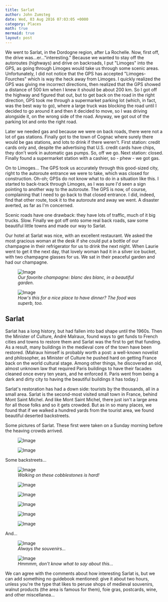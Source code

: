 ```yaml
---
title: Sarlat
author: John Zumsteg
date: Wed, 03 Aug 2016 07:03:05 +0000
category: Places
math: true
mermaid: true
layout: post
---
```

We went to Sarlat, in the Dordogne region, after La Rochelle. Now, first off, the drive was...er..."interesting." Because we wanted to stay off the autoroutes (highways) and drive on backroads, I put "Limoges" into the GPS, as going through Limoges would take us through some scenic areas. Unfortunately, I did not notice that the GPS has accepted "Limoges-Fourches" which is way the heck away from Limoges. I quickly realized the GPS was giving me incorrect directions, then realized that the GPS showed a distance of 500 km when I knew it should be about 200 km. So I got off the highway and figured that out, but to get back on the road in the right direction, GPS took me through a supermarket parking lot (which, in fact, was the best way to go), where a large truck was blocking the road until I decided to go around it and then it decided to move, so I was driving alongside it, on the wrong side of the road. Anyway, we got out of the parking lot and onto the right road.

Later we needed gas and because we were on back roads, there were not a lot of gas stations. Finally got to the town of Cognac where surely there would be gas stations, and lots to drink if there weren't. First station: credit cards only and, despite the advertising that U.S. credit cards have chips, they don't work in automatic gas pumps. So, off we go. Next station: closed. Finally found a supermarket station with a cashier, so - phew - we got gas.

On to Limoges... The GPS took us accurately through this good-sized city, right to the autoroute entrance we were to take, which was closed for construction. Oh-oh; GPSs do not know what to do in a situation like this. I started to back-track through Limoges, as I was sure I'd seen a sign pointing to another way to the autoroute. The GPS is now, of course, complaining that I need to go back to that closed entrance. I did, indeed, find that other route, took it to the autoroute and away we went. A disaster averted, as far as I'm concerned.

Scenic roads have one drawback: they have lots of traffic, much of it big trucks. Slow. Finally we got off onto some real back roads, saw some beautiful little towns and made our way to Sarlat.

Our hotel at Sarlat was nice, with an excellent restaurant. We asked the most gracious woman at the desk if she could put a bottle of our champagne in their refrigerator for us to drink the next night. When Laurie went to get it the next day, that lovely woman had it in a silver ice bucket, with two champagne glasses for us. We sat in their peaceful garden and had our champagne.

<figure class = "landscape">
	<img src="{{"/assets/images/2016/08/DSC04946.jpg" | prepend: site.baseurl | prepend: site.url }}" alt="Image" />
	<figcaption><em>Our favorite champagne: blanc des blanc, in a beautiful garden.</em></figcaption>
</figure>



<figure class = "landscape">
	<img src="{{"/assets/images/2016/08/DSC04950.jpg" | prepend: site.baseurl | prepend: site.url }}" alt="Image" />
	<figcaption><em>How's this for a nice place to have dinner? The food was superb, too.</em></figcaption>
</figure>


<h2>Sarlat</h2>
Sarlat has a long history, but had fallen into bad shape until the 1960s. Then the Minister of Culture, André Malraux, found ways to get funds to French cities and towns to restore them and Sarlat was the first to get that funding. As a result, many buildings in the medieval core of the town have been restored. (Malraux himself is probably worth a post: a well-known novelist and philosopher, as Minister of Culture he pushed hard on getting France back on the world cultural stage. Among other things, he discovered an old, almost unknown law that required Paris buildings to have their facades cleaned once every ten years, and he enforced it. Paris went from being a dark and dirty city to having the beautiful buildings it has today.)

Sarlat's restoration has had a down side: tourists by the thousands, all in a small area. Sarlat is the second-most visited small town in France, behind Mont Saint Michel. And like Mont Saint Michel, there just isn't a large area for all those folks and so it gets crowded. But as in so many places, we found that if we walked a hundred yards from the tourist area, we found beautiful deserted backstreets.

Some pictures of Sarlat. These first were taken on a Sunday morning before the heaving crowds arrived.

<figure class = "landscape">
	<img src="{{"/assets/images/2016/08/DSC04970.jpg" | prepend: site.baseurl | prepend: site.url }}" alt="Image" />
	<figcaption></figcaption>
</figure>

 <figure class = "landscape">
	<img src="{{"/assets/images/2016/08/DSC04985.jpg" | prepend: site.baseurl | prepend: site.url }}" alt="Image" />
	<figcaption></figcaption>
</figure>

Some backstreets...

<figure class = "portrait">
	<img src="{{"/assets/images/2016/08/DSC04966.jpg" | prepend: site.baseurl | prepend: site.url }}" alt="Image" />
	<figcaption><em>Walking on these cobblestones is hard!</em></figcaption>
</figure>


<p class="alignnone"><figure class = "portrait">
	<img src="{{"/assets/images/2016/08/DSC04996.jpg" | prepend: site.baseurl | prepend: site.url }}" alt="Image" />
	<figcaption></figcaption>
</figure>

 <figure class = "portrait">
	<img src="{{"/assets/images/2016/08/DSC04981.jpg" | prepend: site.baseurl | prepend: site.url }}" alt="Image" />
	<figcaption></figcaption>
</figure>

 <figure class = "portrait">
	<img src="{{"/assets/images/2016/08/DSC04971.jpg" | prepend: site.baseurl | prepend: site.url }}" alt="Image" />
	<figcaption></figcaption>
</figure>

 <figure class = "portrait">
	<img src="{{"/assets/images/2016/08/DSC04968.jpg" | prepend: site.baseurl | prepend: site.url }}" alt="Image" />
	<figcaption></figcaption>
</figure>

 <figure class = "portrait">
	<img src="{{"/assets/images/2016/08/DSC04954.jpg" | prepend: site.baseurl | prepend: site.url }}" alt="Image" />
	<figcaption></figcaption>
</figure>

</p>
<p class="alignnone">And...</p>


<figure class = "portrait">
	<img src="{{"/assets/images/2016/08/DSC04993.jpg" | prepend: site.baseurl | prepend: site.url }}" alt="Image" />
	<figcaption><em>Always the souvenirs...</em></figcaption>
</figure>



<figure class = "landscape">
	<img src="{{"/assets/images/2016/08/DSC04994.jpg" | prepend: site.baseurl | prepend: site.url }}" alt="Image" />
	<figcaption><em>Hmmmm, don't know what to say about this...</em></figcaption>
</figure>



We can agree with the comments about how interesting Sarlat is, but we can add something no guidebook mentioned: give it about two hours, unless you're the type that likes to peruse shops of medieval souvenirs, walnut products (the area is famous for them), foie gras, postcards, wine, and other miscellanea...

&nbsp;

